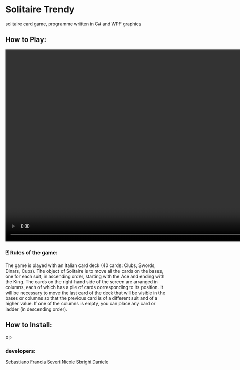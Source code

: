 # Solitaire Trendy
solitaire card game, programme written in C# and WPF graphics                                                                                                     
## How to Play:
<video width="1066" height="600" controls>
  <source src=".Source\2024-05-11 18-19-03.mp4" type="video/mp4">
</video>


### 🃏 Rules of the game:
The game is played with an Italian card deck (40 cards: Clubs, Swords, Dinars, Cups).
The object of Solitaire is to move all the cards on the bases, one for each suit, in ascending order, starting with the Ace and ending with the King.
The cards on the right-hand side of the screen are arranged in columns, each of which has a pile of cards corresponding to its position.
It will be necessary to move the last card of the deck that will be visible in the bases or columns so that the previous card is of a different suit and of a higher value.
If one of the columns is empty, you can place any card or ladder (in descending order). 

## How to Install:
XD

### developers:
[Sebastiano Francia](https://github.com/SebastianoFrancia)
[Severi Nicole](https://github.com/nicoleSeverii)
[Sbrighi Daniele](https://github.com/pataccon)
